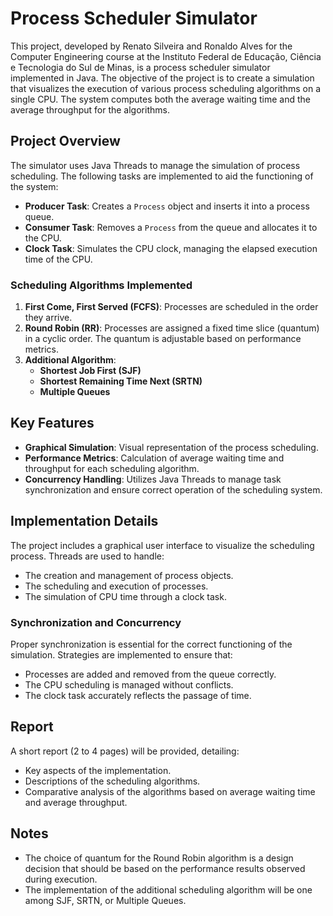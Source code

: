 # Process Scheduler Simulator

This project, developed by Renato Silveira and Ronaldo Alves for the Computer Engineering course at the Instituto Federal de Educação, Ciência e Tecnologia do Sul de Minas, is a process scheduler simulator implemented in Java. The objective of the project is to create a simulation that visualizes the execution of various process scheduling algorithms on a single CPU. The system computes both the average waiting time and the average throughput for the algorithms.

## Project Overview

The simulator uses Java Threads to manage the simulation of process scheduling. The following tasks are implemented to aid the functioning of the system:

- **Producer Task**: Creates a `Process` object and inserts it into a process queue.
- **Consumer Task**: Removes a `Process` from the queue and allocates it to the CPU.
- **Clock Task**: Simulates the CPU clock, managing the elapsed execution time of the CPU.

### Scheduling Algorithms Implemented

1. **First Come, First Served (FCFS)**: Processes are scheduled in the order they arrive.
2. **Round Robin (RR)**: Processes are assigned a fixed time slice (quantum) in a cyclic order. The quantum is adjustable based on performance metrics.
3. **Additional Algorithm**:
   - **Shortest Job First (SJF)**
   - **Shortest Remaining Time Next (SRTN)**
   - **Multiple Queues**

## Key Features

- **Graphical Simulation**: Visual representation of the process scheduling.
- **Performance Metrics**: Calculation of average waiting time and throughput for each scheduling algorithm.
- **Concurrency Handling**: Utilizes Java Threads to manage task synchronization and ensure correct operation of the scheduling system.

## Implementation Details

The project includes a graphical user interface to visualize the scheduling process. Threads are used to handle:
- The creation and management of process objects.
- The scheduling and execution of processes.
- The simulation of CPU time through a clock task.

### Synchronization and Concurrency

Proper synchronization is essential for the correct functioning of the simulation. Strategies are implemented to ensure that:
- Processes are added and removed from the queue correctly.
- The CPU scheduling is managed without conflicts.
- The clock task accurately reflects the passage of time.

## Report

A short report (2 to 4 pages) will be provided, detailing:
- Key aspects of the implementation.
- Descriptions of the scheduling algorithms.
- Comparative analysis of the algorithms based on average waiting time and average throughput.

## Notes

- The choice of quantum for the Round Robin algorithm is a design decision that should be based on the performance results observed during execution.
- The implementation of the additional scheduling algorithm will be one among SJF, SRTN, or Multiple Queues.

